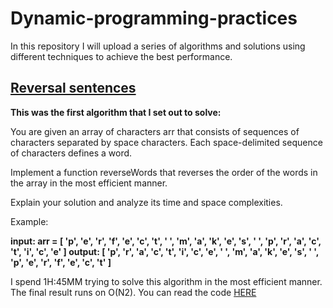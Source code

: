 # Dynamic-programming-practices
In this repository I will upload a series of algorithms and solutions using different techniques to achieve the best performance.

## [Reversal sentences](https://github.com/MerliMejia/Dynamic-programming-practices/tree/master/Reversal%20sentences "Reversal sentences")

**This was the first algorithm that I set out to solve:**

You are given an array of characters arr that consists of sequences of characters separated by space characters. Each space-delimited sequence of characters defines a word.

Implement a function reverseWords that reverses the order of the words in the array in the most efficient manner.

Explain your solution and analyze its time and space complexities.

Example:

**input: arr = [ 'p', 'e', 'r', 'f', 'e', 'c', 't', ' ',
'm', 'a', 'k', 'e', 's', ' ',
'p', 'r', 'a', 'c', 't', 'i', 'c', 'e' ]
output: [ 'p', 'r', 'a', 'c', 't', 'i', 'c', 'e', ' ',
'm', 'a', 'k', 'e', 's', ' ',
'p', 'e', 'r', 'f', 'e', 'c', 't' ]**

I spend 1H:45MM trying to solve this algorithm in the most efficient manner. The final result runs on O(N2). You can read the code [HERE](https://github.com/MerliMejia/Dynamic-programming-practices/blob/master/Reversal%20sentences/src/main.java) 
